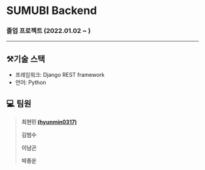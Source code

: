 # SUMUBI Backend

### 졸업 프로젝트 (2022.01.02 ~ )

---
## ⚒️기술 스택

* 프레임워크: Django REST framework
* 언어: Python

## :computer: 팀원 

> **최현민 [(hyunmin0317)](https://github.com/hyunmin0317)**
> 
> **김범수** 
>
> **이남곤**
> 
> **박종운**